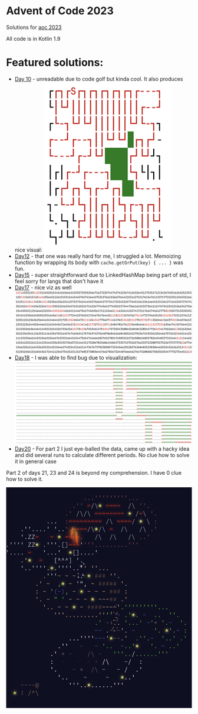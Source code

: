 Advent of Code 2023
=
  
Solutions for [aoc 2023](https://adventofcode.com/2023)

All code is in Kotlin 1.9

Featured solutions:
===
* [Day 10](src/main/kotlin/Day10.kt) - unreadable due to code golf but kinda cool. It also produces nice visual: ![day 10 viz](pics/day10.png)
* [Day12](src/main/kotlin/Day12.kt) - that one was really hard for me, I struggled a lot. 
Memoizing function by wrapping its body with `cache.getOrPut(key) { ... }` was fun.
* [Day15](src/main/kotlin/Day15.kt) - super straightforward due to LinkedHashMap being part of std, 
I feel sorry for langs that don't have it
* [Day17](src/main/kotlin/Day17.kt) - nice viz as well ![day 17 viz](pics/day17.png)
* [Day18](src/main/kotlin/Day18.kt) - I was able to find bug due to visualization: ![day 18 viz](pics/day18.png)
* [Day20](src/main/kotlin/Day20.kt) - For part 2 I just eye-balled the data, came up with a hacky idea 
and did several runs to calculate different periods. No clue how to solve it in general case


Part 2 of days 21, 23 and 24 is beyond my comprehension. I have 0 clue how to solve it.  

![](pics/main.png)